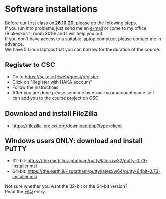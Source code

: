 # Software installations

Before our first class on **26.10.20**, please do the following steps.  
If you run into problems, just send me an [e-mail](mailto:igor.pessi@helsinki.fi) or come to my office (Biokeskus 1, room 3016) and I will help you out.  
If you don't have access to a suitable laptop computer, please contact me in advance.  
We have 5 Linux laptops that you can borrow for the duration of the course.

## Register to CSC

* Go to https://sui.csc.fi/web/guest/register
* Click on "Register with HAKA account"
* Follow the instructions
* After you are done please send me by e-mail your account name so I can add you to the course project on CSC

## Download and install FileZilla

* https://filezilla-project.org/download.php?type=client

<!-- ## Download and install Artemis

* Windows:
https://github.com/sanger-pathogens/Artemis/releases/download/v18.0.0/artemis-windows-release-18.0.0.zip
* MacOS:
https://github.com/sanger-pathogens/Artemis/releases/download/v18.0.0/artemis-macosx-release-18.0.0.dmg.gz -->

## Windows users ONLY: download and install PuTTY

* 32-bit: https://the.earth.li/~sgtatham/putty/latest/w32/putty-0.73-installer.msi
* 64-bit: https://the.earth.li/~sgtatham/putty/latest/w64/putty-64bit-0.73-installer.msi

Not sure whether you want the 32-bit or the 64-bit version?  
Read the [FAQ](https://www.chiark.greenend.org.uk/~sgtatham/putty/faq.html#faq-32bit-64bit) entry.
